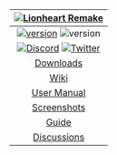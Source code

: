 | [![Lionheart Remake](https://raw.githubusercontent.com/b3dgs/lionheart-remake/master/lionheart-game/src/main/resources/com/b3dgs/lionheart/intro/part1/title.png)](http://www.b3dgs.com/v7/page.php?lang=en&section=lionheart_remake) |
| :---: |
| [![version](https://img.shields.io/badge/version-1.1.0-blue)](https://github.com/b3dgs/lionheart-remake/releases/tag/v1.1.0) ![version](https://img.shields.io/badge/platform-windows%20%7C%20linux%20%7C%20android-lightgrey) |
| [![Discord](https://img.shields.io/badge/Discord-7289DA?style=for-the-badge&logo=discord&logoColor=white)](https://discord.gg/sNangenE6M) [![Twitter](https://img.shields.io/badge/Twitter-1DA1F2?style=for-the-badge&logo=twitter&logoColor=white)](https://twitter.com/b3dgs) |
| [Downloads](https://github.com/b3dgs/lionheart-remake/wiki/Downloads) |
| [Wiki](https://github.com/b3dgs/lionheart-remake/wiki/UserManual) |
| [User Manual](https://github.com/b3dgs/lionheart-remake/wiki/UserManual) |
| [Screenshots](https://github.com/b3dgs/lionheart-remake/wiki/Screenshots) |
| [Guide](https://github.com/b3dgs/lionheart-remake/wiki/Guide) |
| [Discussions](https://github.com/b3dgs/lionheart-remake/discussions) |
